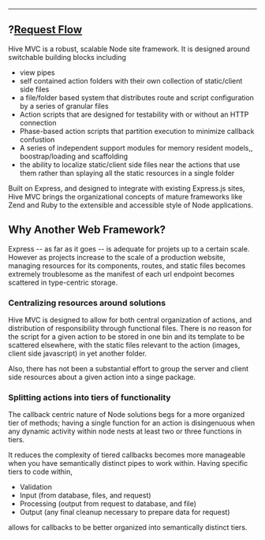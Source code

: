 --------
?[Request Flow](request_flow)
--------

Hive MVC is a robust, scalable Node site framework. It is designed around switchable building blocks including 

* view pipes 
* self contained action folders with their own collection of static/client side files
* a file/folder based system that distributes route and script configuration by a series of granular files 
* Action scripts that are designed for testability with or without an HTTP connection
* Phase-based action scripts that partition execution to minimize callback confustion
* A series of independent support modules for memory resident models,, boostrap/loading and scaffolding
* the ability to localize static/client side files near the actions that use them rather than splaying all the static
 resources in a single folder

Built on Express, and designed to integrate with existing Express.js sites, Hive MVC brings the organizational concepts of mature frameworks like Zend and Ruby to the extensible and accessible style of Node applications.

## Why Another Web Framework?

Express -- as far as it goes -- is adequate for projets up to a certain scale. However as projects increase to the scale of a production website, managing resources for its components, routes, and static files becomes extremely troublesome as the manifest of each url endpoint becomes scattered in type-centric storage. 

### Centralizing resources around solutions

Hive MVC is designed to allow for both central organization of actions, and distribution of responsibility through functional files. There is no reason for the script for a given action to be stored in one bin and its template to be scattered elsewhere, with the static files relevant to the action (images, client side javascript) in yet another folder. 

Also, there has not been a substantial effort to group the server and client side resources about a given action into a singe package. 

### Splitting actions into tiers of functionality

The callback centric nature of Node solutions begs for a more organized tier of methods; having a single function for an action is disingenuous when any dynamic activity within node nests at least two or three functions in tiers. 

It reduces the complexity of tiered callbacks becomes more manageable when you have semantically distinct pipes to work within. Having specific tiers to code within,

* Validation
* Input (from database, files, and request)
* Processing (output from request to database, and file)
* Output (any final cleanup necessary to prepare data for request)

allows for callbacks to be better organized into semantically distinct tiers.